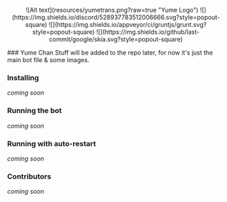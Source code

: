 <p align="center">
![Alt text](resources/yumetrans.png?raw=true "Yume Logo")
![](https://img.shields.io/discord/528937783512006666.svg?style=popout-square)
![](https://img.shields.io/appveyor/ci/gruntjs/grunt.svg?style=popout-square)
![](https://img.shields.io/github/last-commit/google/skia.svg?style=popout-square)
  </p>
### Yume Chan
Stuff will be added to the repo later, for now it's just the main bot file & some images.

### Installing
*coming soon*

### Running the bot
*coming soon*

### Running with auto-restart
*coming soon*

### Contributors
*coming soon*

